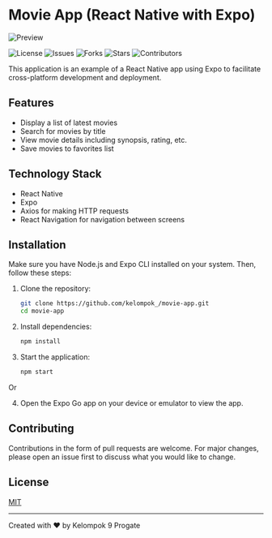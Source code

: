 # Movie App (React Native with Expo)

![Preview](./preview.png)

![License](https://img.shields.io/github/license/aenulfahir/Kelompok9_MovieApp)
![Issues](https://img.shields.io/github/issues/aenulfahir/Kelompok9_MovieApp)
![Forks](https://img.shields.io/github/forks/aenulfahir/Kelompok9_MovieApp)
![Stars](https://img.shields.io/github/stars/aenulfahir/Kelompok9_MovieApp)
![Contributors](https://img.shields.io/github/contributors/aenulfahir/Kelompok9_MovieApp)

This application is an example of a React Native app using Expo to facilitate cross-platform development and deployment.

## Features

- Display a list of latest movies
- Search for movies by title
- View movie details including synopsis, rating, etc.
- Save movies to favorites list

## Technology Stack

- React Native
- Expo
- Axios for making HTTP requests
- React Navigation for navigation between screens

## Installation

Make sure you have Node.js and Expo CLI installed on your system. Then, follow these steps:

1. Clone the repository:

   ```bash
   git clone https://github.com/kelompok_/movie-app.git
   cd movie-app

2. Install dependencies:
   ```bash
   npm install
   
4. Start the application:
   ```bash
   npm start
   
 Or
   
4. Open the Expo Go app on your device or emulator to view the app.

## Contributing

Contributions in the form of pull requests are welcome. For major changes, please open an issue first to discuss what you would like to change.

## License

[MIT](LICENSE)

---

Created with ❤️ by Kelompok 9 Progate
   
   

   
